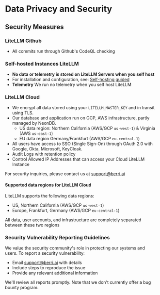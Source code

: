 # Data Privacy and Security

## Security Measures

### LiteLLM Github

- All commits run through Github's CodeQL checking

### Self-hosted Instances LiteLLM

- **No data or telemetry is stored on LiteLLM Servers when you self host**
- For installation and configuration, see: [Self-hosting guided](https://docs.litellm.ai/docs/proxy/deploy)
- **Telemetry** We run no telemetry when you self host LiteLLM

### LiteLLM Cloud

- We encrypt all data stored using your `LITELLM_MASTER_KEY` and in transit using TLS.
- Our database and application run on GCP, AWS infrastructure, partly managed by NeonDB.
    - US data region: Northern California (AWS/GCP `us-west-1`) & Virginia (AWS `us-east-1`)
    - EU data region Germany/Frankfurt (AWS/GCP `eu-central-1`)
- All users have access to SSO (Single Sign-On) through OAuth 2.0 with Google, Okta, Microsoft, KeyCloak. 
- Audit Logs with retention policy
- Control Allowed IP Addresses that can access your Cloud LiteLLM Instance

For security inquiries, please contact us at support@berri.ai

#### Supported data regions for LiteLLM Cloud

LiteLLM supports the following data regions:

- US, Northern California (AWS/GCP `us-west-1`)
- Europe, Frankfurt, Germany (AWS/GCP `eu-central-1`)

All data, user accounts, and infrastructure are completely separated between these two regions

### Security Vulnerability Reporting Guidelines

We value the security community's role in protecting our systems and users. To report a security vulnerability:

- Email support@berri.ai with details
- Include steps to reproduce the issue
- Provide any relevant additional information

We'll review all reports promptly. Note that we don't currently offer a bug bounty program.
